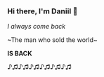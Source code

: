 ### Hi there, I'm Daniil 👋

*I always come back*

~The man who sold the world~

**IS BACK**

♪♫♪♫♪♫♪♫♪♫♪♫
